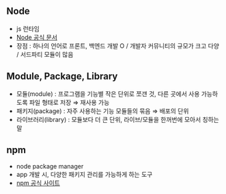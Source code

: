 ## Node

- js 런타임
- [Node 공식 문서](https://nodejs.org/ko/learn/getting-started/introduction-to-nodejs)
- 장점 : 하나의 언어로 프론트, 백엔드 개발 O / 개발자 커뮤니티의 규모가 크고 다양 / 서드파티 모듈이 많음

## Module, Package, Library

- 모듈(module) : 프로그램을 기능별 작은 단위로 쪼갠 것, 다른 곳에서 사용 가능하도록 파일 형태로 저장 ⇒ 재사용 가능
- 패키지(package) : 자주 사용하는 기능 모듈들의 묶음 ⇒ 배포의 단위
- 라이브러리(library) : 모듈보다 더 큰 단위, 라이브/모듈을 한꺼번에 모아서 칭하는 말

## npm

- node package manager
- app 개발 시, 다양한 패키지 관리를 가능하게 하는 도구
- [npm 공식 사이트](https://www.npmjs.com/)
